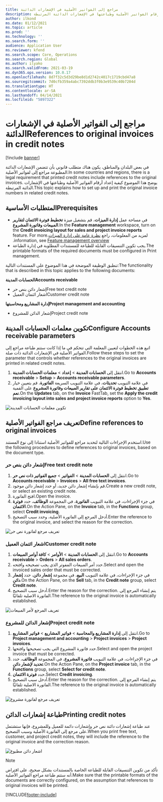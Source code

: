 ```yaml
---
title: مراجع إلى الفواتير الأصلية في الإشعارات الدائنة
description: يوضح هذا الموضوع كيفية إعداد أرقام الفواتير الأصلية وطباعتها في الإشعارات الدائنة المرتبطة.
author: ilkond
ms.date: 01/12/2021
ms.topic: article
ms.prod: ''
ms.technology: ''
ms.search.form: ''
audience: Application User
ms.reviewer: kfend
ms.search.scope: Core, Operations
ms.search.region: Global
ms.author: ilyako
ms.search.validFrom: 2021-03-19
ms.dyn365.ops.version: 10.0.17
ms.openlocfilehash: 8d7f32c5d3d29be8d1d2742c4017c1719cbd47a8
ms.sourcegitcommit: 7d0cfb359a4abc7392ddb3f0b3e9539c40b7204d
ms.translationtype: HT
ms.contentlocale: ar-SA
ms.lasthandoff: 04/14/2021
ms.locfileid: "5897322"
---
```

# <a name="references-to-original-invoices-in-credit-notes"></a><span data-ttu-id="86d18-103">مراجع إلى الفواتير الأصلية في الإشعارات الدائنة</span><span class="sxs-lookup"><span data-stu-id="86d18-103">References to original invoices in credit notes</span></span>

[!include [banner](../includes/banner.md)]


<span data-ttu-id="86d18-104">في بعض البلدان والمناطق، يكون هناك متطلب قانوني بأن تتضمن الإشعارات الدائنة المطبوعة مراجع إلى لفواتير الأصلية.</span><span class="sxs-lookup"><span data-stu-id="86d18-104">In some countries and regions, there is a legal requirement that printed credit notes include references to the original invoices.</span></span> <span data-ttu-id="86d18-105">يوضح هذا الموضوع كيفية إعداد أرقام الفواتير الأصلية وطباعتها في الإشعارات الدائنة المرتبطة.</span><span class="sxs-lookup"><span data-stu-id="86d18-105">This topic explains how to set up and print the original invoice numbers in related credit notes.</span></span>

## <a name="prerequisites"></a><span data-ttu-id="86d18-106">المتطلبات الأساسية</span><span class="sxs-lookup"><span data-stu-id="86d18-106">Prerequisites</span></span>

- <span data-ttu-id="86d18-107">في مساحة عمل **إدارة الميزات**، قم بتشغيل ميزة **تخطيط فوترة الائتمان لتقارير المبيعات وفاتورة المشروع**.</span><span class="sxs-lookup"><span data-stu-id="86d18-107">In the **Feature management** workspace, turn on the **Credit invoicing layout for sales and project invoice reports** feature.</span></span> <span data-ttu-id="86d18-108">لمزيد من المعلومات، راجع [‏‫نظرة عامة على إدارة الميزات](../../fin-ops-core/fin-ops/get-started/feature-management/feature-management-overview.md).</span><span class="sxs-lookup"><span data-stu-id="86d18-108">For more information, see [Feature management overview](../../fin-ops-core/fin-ops/get-started/feature-management/feature-management-overview.md).</span></span>
- <span data-ttu-id="86d18-109">يجب تكوين التنسيقات القابلة للطباعة للمستندات المطلوبة في إدارة الطباعة.</span><span class="sxs-lookup"><span data-stu-id="86d18-109">The printable formats of the required documents must be configured in Print management.</span></span>

<span data-ttu-id="86d18-110">تنطبق الوظيفة الموضحة في هذا الموضوع على المستندات التالية:</span><span class="sxs-lookup"><span data-stu-id="86d18-110">The functionality that is described in this topic applies to the following documents:</span></span>

<span data-ttu-id="86d18-111">**الحسابات المدينة**</span><span class="sxs-lookup"><span data-stu-id="86d18-111">**Accounts receivable**</span></span>

- <span data-ttu-id="86d18-112">إشعار دائن بنص حر</span><span class="sxs-lookup"><span data-stu-id="86d18-112">Free text credit note</span></span>
- <span data-ttu-id="86d18-113">اشعار ائتمان العميل</span><span class="sxs-lookup"><span data-stu-id="86d18-113">Customer credit note</span></span>

<span data-ttu-id="86d18-114">**إدارة المشاريع ومحاسبتها**</span><span class="sxs-lookup"><span data-stu-id="86d18-114">**Project management and accounting**</span></span>

- <span data-ttu-id="86d18-115">إشعار الدائن للمشروع</span><span class="sxs-lookup"><span data-stu-id="86d18-115">Project credit note</span></span>

## <a name="configure-accounts-receivable-parameters"></a><span data-ttu-id="86d18-116">تكوين معلمات الحسابات المدينة</span><span class="sxs-lookup"><span data-stu-id="86d18-116">Configure Accounts receivable parameters</span></span>

<span data-ttu-id="86d18-117">اتبع هذه الخطوات لتعيين المعلمة التي تتحكم في ما إذا كانت ستتم طباعة مراجع إلى الفواتير الأصلية في الإشعارات الدائنة ذات صلة.</span><span class="sxs-lookup"><span data-stu-id="86d18-117">Follow these steps to set the parameter that controls whether references to the original invoices are printed in related credit notes.</span></span>

1. <span data-ttu-id="86d18-118">انتقل إلى **الحسابات المدينة** \> **إعداد** \> **معلمات الحسابات المدينة**.</span><span class="sxs-lookup"><span data-stu-id="86d18-118">Go to **Accounts receivable** \> **Setup** \> **Accounts receivable parameters**.</span></span>
2. <span data-ttu-id="86d18-119">في علامة التبويب **تحديثات**، في علامة التبويب السريعة **الفاتورة**، قم بتعيين خيار **تطبيق تخطيط فوترة الائتمان على تقارير المبيعات وفاتورة المشروع** على القمية **نعم**.</span><span class="sxs-lookup"><span data-stu-id="86d18-119">On the **Updates** tab, on the **Invoice** FastTab, set the **Apply the credit invoicing layout into sales and project invoice reports** option to **Yes**.</span></span>

![تكوين معلمات الحسابات المدينة](media/original-invoice-number-in-credit-note.jpg)

## <a name="define-references-to-original-invoices"></a><span data-ttu-id="86d18-121">تعريف مراجع الفواتير الأصلية</span><span class="sxs-lookup"><span data-stu-id="86d18-121">Define references to original invoices</span></span>

<span data-ttu-id="86d18-122">استخدم الإجراءات التالية لتحديد مراجع للفواتير الأصلية استنادا إلى نوع المستند.</span><span class="sxs-lookup"><span data-stu-id="86d18-122">Use the following procedures to define references to original invoices, based on the document type.</span></span>

### <a name="free-text-credit-note"></a><span data-ttu-id="86d18-123">إشعار دائن بنص حر</span><span class="sxs-lookup"><span data-stu-id="86d18-123">Free text credit note</span></span>

1. <span data-ttu-id="86d18-124">انتقل إلى **الحسابات المدينة** \> **الفواتير** \> **جميع الفواتير ذات نص حر‬**.</span><span class="sxs-lookup"><span data-stu-id="86d18-124">Go to **Accounts receivable** \> **Invoices** \> **All free text invoices**.</span></span>
2. <span data-ttu-id="86d18-125">قم بإنشاء إشعار دائن جديد، أو حدد إشعار دائن موجود.</span><span class="sxs-lookup"><span data-stu-id="86d18-125">Create a new credit note, or select an existing credit note.</span></span>
3. <span data-ttu-id="86d18-126">افتح الفاتورة.</span><span class="sxs-lookup"><span data-stu-id="86d18-126">Open the invoice.</span></span>
4. <span data-ttu-id="86d18-127">في جزء الإجراءات، في علامة التبويب **الفاتورة**، في المجموعة **الوظائف**، حدد **فوترة الائتمان**.</span><span class="sxs-lookup"><span data-stu-id="86d18-127">On the Action Pane, on the **Invoice** tab, in the **Functions** group, select **Credit invoicing**.</span></span>
5. <span data-ttu-id="86d18-128">أدخل المرجع إلى الفاتورة الأصلية، وحدد سبب التصحيح.</span><span class="sxs-lookup"><span data-stu-id="86d18-128">Enter the reference to the original invoice, and select the reason for the correction.</span></span>

![تعريف مرجع لفاتورة نص حر](media/reference-original-invoice-FTI.jpg)

### <a name="customer-credit-note"></a><span data-ttu-id="86d18-130">اشعار ائتمان العميل</span><span class="sxs-lookup"><span data-stu-id="86d18-130">Customer credit note</span></span>

1. <span data-ttu-id="86d18-131">انتقل إلى **الحسابات المدينة** \> **الأوامر‬** \> **كافة أوامر المبيعات**.</span><span class="sxs-lookup"><span data-stu-id="86d18-131">Go to **Accounts receivable** \> **Orders** \> **All sales orders**.</span></span>
2. <span data-ttu-id="86d18-132">حدد أمر المبيعات المفوتر الذي يجب تصحيحه وافتحه.</span><span class="sxs-lookup"><span data-stu-id="86d18-132">Select and open the invoiced sales order that must be corrected.</span></span>
3. <span data-ttu-id="86d18-133">في جزء الإجراءات، في علامة التبويب **البيع**، في مجموعة **إشعار دائن**، حدد **إشعار دائن**.</span><span class="sxs-lookup"><span data-stu-id="86d18-133">On the Action Pane, on the **Sell** tab, in the **Credit note** group, select **Credit note**.</span></span>
4. <span data-ttu-id="86d18-134">أدخل سبب التصحيح.</span><span class="sxs-lookup"><span data-stu-id="86d18-134">Enter the reason for the correction.</span></span> <span data-ttu-id="86d18-135">يتم إنشاء المرجع إلى الفاتورة الاصلية تلقائيًا.</span><span class="sxs-lookup"><span data-stu-id="86d18-135">The reference to the original invoice is automatically established.</span></span>

![تعريف المرجع لأمر المبيعات](media/reference-original-invoice-SO.jpg)

### <a name="project-credit-note"></a><span data-ttu-id="86d18-137">إشعار الدائن للمشروع</span><span class="sxs-lookup"><span data-stu-id="86d18-137">Project credit note</span></span>

1. <span data-ttu-id="86d18-138">انتقل إلى **إدارة المشاريع والمحاسبة** \> **فواتير المشاريع** \> **فواتير المشاريع**.</span><span class="sxs-lookup"><span data-stu-id="86d18-138">Go to **Project management and accounting** \> **Project invoices** \> **Project invoices**.</span></span>
2. <span data-ttu-id="86d18-139">حدد فاتورة المشروع التي يجب تصحيحها وافتحها.</span><span class="sxs-lookup"><span data-stu-id="86d18-139">Select and open the project invoice that must be corrected.</span></span>
3. <span data-ttu-id="86d18-140">في جزء الإجراءات، في علامة التبويب **فاتورة المشروع**، في المجموعة **الوظائف**، حدد **تحديد لإشعار دائن**.</span><span class="sxs-lookup"><span data-stu-id="86d18-140">On the Action Pane, on the **Project invoice** tab, in the **Functions** group, select **Select for credit note**.</span></span>
4. <span data-ttu-id="86d18-141">حدد **فوترة الائتمان**.</span><span class="sxs-lookup"><span data-stu-id="86d18-141">Select **Credit invoicing**.</span></span>
5. <span data-ttu-id="86d18-142">أدخل سبب التصحيح.</span><span class="sxs-lookup"><span data-stu-id="86d18-142">Enter the reason for the correction.</span></span> <span data-ttu-id="86d18-143">يتم إنشاء المرجع إلى الفاتورة الاصلية تلقائيًا.</span><span class="sxs-lookup"><span data-stu-id="86d18-143">The reference to the original invoice is automatically established.</span></span>

![تعريف مرجع لفاتورة مشروع](media/reference-original-invoice-project.jpg)

## <a name="printing-credit-notes"></a><span data-ttu-id="86d18-145">طباعة إشعارات الدائن</span><span class="sxs-lookup"><span data-stu-id="86d18-145">Printing credit notes</span></span>

<span data-ttu-id="86d18-146">عند طباعة إشعارات دائنة نص حر وإشعارات دائمة للعميل وللمشروع، فإنها ستشتمل على مرجع إلى الفاتورة الأصلية وسبب التصحيح.</span><span class="sxs-lookup"><span data-stu-id="86d18-146">When you print free text, customer, and project credit notes, they will include the reference to the original invoice and the correction reason.</span></span>

![اشعار دائن مطبوع](media/credit-note-FTI.jpg)

> [!NOTE]
> <span data-ttu-id="86d18-148">تأكد من تكوين التنسيقات القابلة للطباعة الخاصة بالمستندات بشكل صحيح، على افتراض أنه ستتم طباعة مراجع الفواتير الأصلية.</span><span class="sxs-lookup"><span data-stu-id="86d18-148">Make sure that the printable formats of the documents are correctly configured, on the assumption that references to original invoices will be printed.</span></span>


[!INCLUDE[footer-include](../../includes/footer-banner.md)]